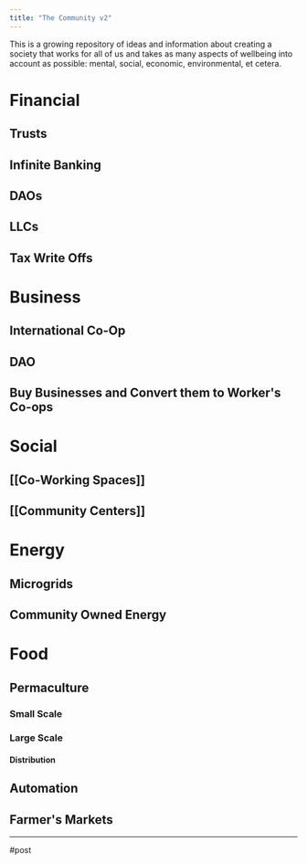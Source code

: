 ```yaml
---
title: "The Community v2"
---
```



This is a growing repository of ideas and information about creating a society that works for all of us and takes as many aspects of wellbeing into account as possible: mental, social, economic, environmental, et cetera.




# Financial
## Trusts
## Infinite Banking
## DAOs
## LLCs
## Tax Write Offs

# Business
## International Co-Op
## DAO
## Buy Businesses and Convert them to Worker's Co-ops

# Social
## [[Co-Working Spaces]]
## [[Community Centers]]

# Energy
## Microgrids
## Community Owned Energy
# Food
## Permaculture
### Small Scale
### Large Scale
#### Distribution
## Automation
## Farmer's Markets

---
#post